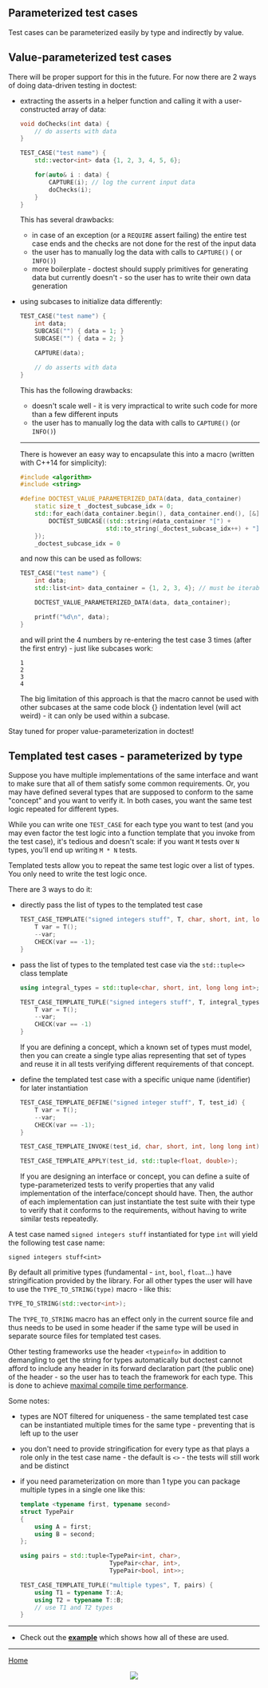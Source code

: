 ## Parameterized test cases

Test cases can be parameterized easily by type and indirectly by value.

## Value-parameterized test cases

There will be proper support for this in the future. For now there are 2 ways of doing data-driven testing in doctest:

- extracting the asserts in a helper function and calling it with a user-constructed array of data:

    ```c++
    void doChecks(int data) {
        // do asserts with data
    }

    TEST_CASE("test name") {
        std::vector<int> data {1, 2, 3, 4, 5, 6};

        for(auto& i : data) {
            CAPTURE(i); // log the current input data
            doChecks(i);
        }
    }
    ```

    This has several drawbacks:
    - in case of an exception (or a ```REQUIRE``` assert failing) the entire test case ends and the checks are not done for the rest of the input data
    - the user has to manually log the data with calls to ```CAPTURE()``` ( or ```INFO()```)
    - more boilerplate - doctest should supply primitives for generating data but currently doesn't - so the user has to write their own data generation

- using subcases to initialize data differently:

    ```c++
    TEST_CASE("test name") {
        int data;
        SUBCASE("") { data = 1; }
        SUBCASE("") { data = 2; }

        CAPTURE(data);

        // do asserts with data
    }
    ```

    This has the following drawbacks:
    - doesn't scale well - it is very impractical to write such code for more than a few different inputs
    - the user has to manually log the data with calls to ```CAPTURE()``` (or ```INFO()```)

    --------------------------------

    There is however an easy way to encapsulate this into a macro (written with C++14 for simplicity):

    ```c++
    #include <algorithm>
    #include <string>

    #define DOCTEST_VALUE_PARAMETERIZED_DATA(data, data_container)                                  \
        static size_t _doctest_subcase_idx = 0;                                                     \
        std::for_each(data_container.begin(), data_container.end(), [&](const auto& in) {           \
            DOCTEST_SUBCASE((std::string(#data_container "[") +                                     \
                            std::to_string(_doctest_subcase_idx++) + "]").c_str()) { data = in; }  \
        });                                                                                         \
        _doctest_subcase_idx = 0
    ```

    and now this can be used as follows:

    ```c++
    TEST_CASE("test name") {
        int data;
        std::list<int> data_container = {1, 2, 3, 4}; // must be iterable - std::vector<> would work as well

        DOCTEST_VALUE_PARAMETERIZED_DATA(data, data_container);

        printf("%d\n", data);
    }
    ```

    and will print the 4 numbers by re-entering the test case 3 times (after the first entry) - just like subcases work:

    ```
    1
    2
    3
    4
    ```

    The big limitation of this approach is that the macro cannot be used with other subcases at the same code block {} indentation level (will act weird) - it can only be used within a subcase.

Stay tuned for proper value-parameterization in doctest!

## Templated test cases - parameterized by type

Suppose you have multiple implementations of the same interface and want to make sure that all of them satisfy some common requirements. Or, you may have defined several types that are supposed to conform to the same "concept" and you want to verify it. In both cases, you want the same test logic repeated for different types.

While you can write one ```TEST_CASE``` for each type you want to test (and you may even factor the test logic into a function template that you invoke from the test case), it's tedious and doesn't scale: if you want ```M``` tests over ```N``` types, you'll end up writing ```M * N``` tests.

Templated tests allow you to repeat the same test logic over a list of types. You only need to write the test logic once.

There are 3 ways to do it:

- directly pass the list of types to the templated test case

    ```c++
    TEST_CASE_TEMPLATE("signed integers stuff", T, char, short, int, long long int) {
        T var = T();
        --var;
        CHECK(var == -1);
    }
    ```

- pass the list of types to the templated test case via the `std::tuple<>` class template

    ```c++
    using integral_types = std::tuple<char, short, int, long long int>;

    TEST_CASE_TEMPLATE_TUPLE("signed integers stuff", T, integral_types) {
        T var = T();
        --var;
        CHECK(var == -1)
    }
    ```
    If you are defining a concept, which a known set of types must model, then you can create a single type alias representing that set of types and reuse it in all tests verifying different requirements of that concept.

- define the templated test case with a specific unique name (identifier) for later instantiation

    ```c++
    TEST_CASE_TEMPLATE_DEFINE("signed integer stuff", T, test_id) {
        T var = T();
        --var;
        CHECK(var == -1);
    }

    TEST_CASE_TEMPLATE_INVOKE(test_id, char, short, int, long long int);

    TEST_CASE_TEMPLATE_APPLY(test_id, std::tuple<float, double>);
    ```
    If you are designing an interface or concept, you can define a suite of type-parameterized tests to verify properties that any valid implementation of the interface/concept should have. Then, the author of each implementation can just instantiate the test suite with their type to verify that it conforms to the requirements, without having to write similar tests repeatedly.


A test case named ```signed integers stuff``` instantiated for type ```int``` will yield the following test case name:

```
signed integers stuff<int>
```

By default all primitive types (fundamental - ```int```, ```bool```, ```float```...) have stringification provided by the library. For all other types the user will have to use the ```TYPE_TO_STRING(type)``` macro - like this:

```c++
TYPE_TO_STRING(std::vector<int>);
```

The ```TYPE_TO_STRING``` macro has an effect only in the current source file and thus needs to be used in some header if the same type will be used in separate source files for templated test cases.

Other testing frameworks use the header ```<typeinfo>``` in addition to demangling to get the string for types automatically but doctest cannot afford to include any header in its forward declaration part (the public one) of the header - so the user has to teach the framework for each type. This is done to achieve [maximal compile time performance](benchmarks.md).

Some notes:

- types are NOT filtered for uniqueness - the same templated test case can be instantiated multiple times for the same type - preventing that is left up to the user
- you don't need to provide stringification for every type as that plays a role only in the test case name - the default is ```<>``` - the tests will still work and be distinct
- if you need parameterization on more than 1 type you can package multiple types in a single one like this:

    ```c++
    template <typename first, typename second>
    struct TypePair
    {
        using A = first;
        using B = second;
    };

    using pairs = std::tuple<TypePair<int, char>,
                             TypePair<char, int>,
                             TypePair<bool, int>>;

    TEST_CASE_TEMPLATE_TUPLE("multiple types", T, pairs) {
        using T1 = typename T::A;
        using T2 = typename T::B;
        // use T1 and T2 types
    }
    ```

------

- Check out the [**example**](../../examples/all_features/templated_test_cases.cpp) which shows how all of these are used.

---

[Home](readme.md#reference)

<p align="center"><img src="../../scripts/data/logo/icon_2.svg"></p>
